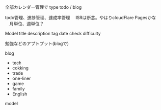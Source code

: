 

全部カレンダー管理で
type
todo / blog

todo管理、進捗管理、達成率管理
　ISRは断念。やはりcloudFlare Pagesかな
　月単位、週単位？

  Model
    title
    description
    tag
    date
    check
    difficulty



勉強などのアプトプット(blogで)

blog
  - tech
  - cokking
  - trade
  - one-liner
  - game
  - family
  - English


  model





